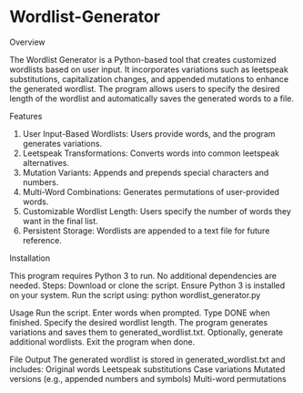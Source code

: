 # Wordlist-Generator

Overview

The Wordlist Generator is a Python-based tool that creates customized wordlists based on user input. It incorporates variations such as leetspeak substitutions, capitalization changes, and appended mutations to enhance the generated wordlist. The program allows users to specify the desired length of the wordlist and automatically saves the generated words to a file.

Features

1. User Input-Based Wordlists: Users provide words, and the program generates variations.
2. Leetspeak Transformations: Converts words into common leetspeak alternatives.
3. Mutation Variants: Appends and prepends special characters and numbers.
4. Multi-Word Combinations: Generates permutations of user-provided words.
5. Customizable Wordlist Length: Users specify the number of words they want in the final list.
6. Persistent Storage: Wordlists are appended to a text file for future reference.

Installation

This program requires Python 3 to run. No additional dependencies are needed.
Steps:
Download or clone the script.
Ensure Python 3 is installed on your system.
Run the script using:
python wordlist_generator.py

Usage
Run the script.
Enter words when prompted. Type DONE when finished.
Specify the desired wordlist length.
The program generates variations and saves them to generated_wordlist.txt.
Optionally, generate additional wordlists.
Exit the program when done.

File Output
The generated wordlist is stored in generated_wordlist.txt and includes:
Original words
Leetspeak substitutions
Case variations
Mutated versions (e.g., appended numbers and symbols)
Multi-word permutations
